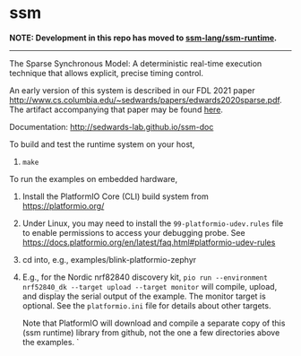 # ssm

**NOTE: Development in this repo has moved to [ssm-lang/ssm-runtime](github.com/ssm-lang/ssm-runtime).**

----

The Sparse Synchronous Model: A deterministic real-time execution
technique that allows explicit, precise timing control.

An early version of this system is described in our FDL 2021 paper
<http://www.cs.columbia.edu/~sedwards/papers/edwards2020sparse.pdf>.
The artifact accompanying that paper may be found [here](https://github.com/sedwards-lab/ssm/releases/tag/fdl2020).

Documentation: http://sedwards-lab.github.io/ssm-doc

To build and test the runtime system on your host,

1. `make`

To run the examples on embedded hardware,

1. Install the PlatformIO Core (CLI) build system from https://platformio.org/

2. Under Linux, you may need to install the `99-platformio-udev.rules` file
   to enable permissions to access your debugging probe.
   See https://docs.platformio.org/en/latest/faq.html#platformio-udev-rules

3. cd into, e.g., examples/blink-platformio-zephyr

4. E.g., for the Nordic nrf82840 discovery kit,
   `pio run --environment nrf52840_dk --target upload --target monitor`
   will compile, upload, and display the serial output of the example.
   The monitor target is optional.
   See the `platformio.ini` file for details about other targets.

   Note that PlatformIO will download and compile a separate copy of this
   (ssm runtime) library from github, not the one a few directories
   above the examples.
`
